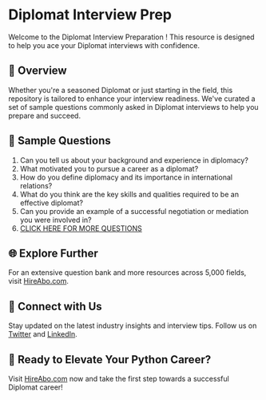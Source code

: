 # Diplomat Interview Prep

Welcome to the Diplomat Interview Preparation ! This resource is designed to help you ace your Diplomat interviews with confidence.

## 🚀 Overview

Whether you're a seasoned Diplomat or just starting in the field, this repository is tailored to enhance your interview readiness. We've curated a set of sample questions commonly asked in Diplomat interviews to help you prepare and succeed.

## 📝 Sample Questions

1. Can you tell us about your background and experience in diplomacy?
2. What motivated you to pursue a career as a diplomat?
3. How do you define diplomacy and its importance in international relations?
4. What do you think are the key skills and qualities required to be an effective diplomat?
5. Can you provide an example of a successful negotiation or mediation you were involved in?
6. [CLICK HERE FOR MORE QUESTIONS](https://hireabo.com/job/17_1_0/Diplomat)

## 🌐 Explore Further

For an extensive question bank and more resources across 5,000 fields, visit [HireAbo.com](https://www.hireabo.com).

## 📱 Connect with Us

Stay updated on the latest industry insights and interview tips. Follow us on [Twitter](https://twitter.com/hireabo) and [LinkedIn](https://www.linkedin.com/in/hire-abo-3609972a8/).

## 🚀 Ready to Elevate Your Python Career?

Visit [HireAbo.com](https://www.hireabo.com) now and take the first step towards a successful Diplomat career!